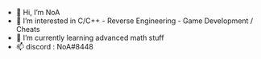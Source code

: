- 👋 Hi, I’m NoA
- 👀 I’m interested in C/C++ - Reverse Engineering - Game Development / Cheats 
- 🌱 I’m currently learning advanced math stuff
- 📫 discord : NoA#8448

<!---
NoACoding/NoACoding is a ✨ special ✨ repository because its `README.md` (this file) appears on your GitHub profile.
You can click the Preview link to take a look at your changes.
--->
